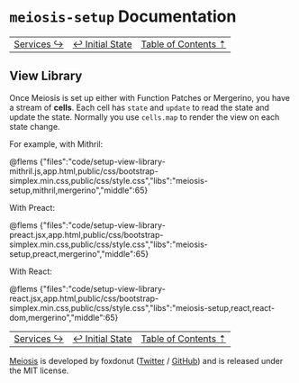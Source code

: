 # `meiosis-setup` Documentation

| | | |
| ---- | ---- | ---- |
| [Services &rarrhk;](setup-services.html) | [&larrhk; Initial State](setup-initial-state.html) | [Table of Contents &#8673;](setup-toc.html) |

## View Library

Once Meiosis is set up either with Function Patches or Mergerino, you have a stream of **cells**.
Each cell has `state` and `update` to read the state and update the state. Normally you use
`cells.map` to render the view on each state change.

For example, with Mithril:

@flems {"files":"code/setup-view-library-mithril.js,app.html,public/css/bootstrap-simplex.min.css,public/css/style.css","libs":"meiosis-setup,mithril,mergerino","middle":65}

With Preact:

@flems {"files":"code/setup-view-library-preact.jsx,app.html,public/css/bootstrap-simplex.min.css,public/css/style.css","libs":"meiosis-setup,preact,mergerino","middle":65}

With React:

@flems {"files":"code/setup-view-library-react.jsx,app.html,public/css/bootstrap-simplex.min.css,public/css/style.css","libs":"meiosis-setup,react,react-dom,mergerino","middle":65}

| | | |
| ---- | ---- | ---- |
| [Services &rarrhk;](setup-services.html) | [&larrhk; Initial State](setup-initial-state.html) | [Table of Contents &#8673;](setup-toc.html) |

[Meiosis](https://meiosis.js.org) is developed by foxdonut ([Twitter](http://twitter.com/foxdonut00) /
[GitHub](https://github.com/foxdonut)) and is released under the MIT license.
